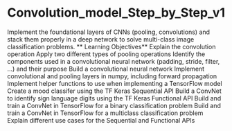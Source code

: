 # Convolution_model_Step_by_Step_v1
Implement the foundational layers of CNNs (pooling, convolutions) and stack them properly in a deep network to solve multi-class image classification problems.
**
Learning Objectives**
Explain the convolution operation
Apply two different types of pooling operations
Identify the components used in a convolutional neural network (padding, stride, filter, ...) and their purpose
Build a convolutional neural network
Implement convolutional and pooling layers in numpy, including forward propagation
Implement helper functions to use when implementing a TensorFlow model
Create a mood classifer using the TF Keras Sequential API
Build a ConvNet to identify sign language digits using the TF Keras Functional API
Build and train a ConvNet in TensorFlow for a binary classification problem
Build and train a ConvNet in TensorFlow for a multiclass classification problem
Explain different use cases for the Sequential and Functional APIs
